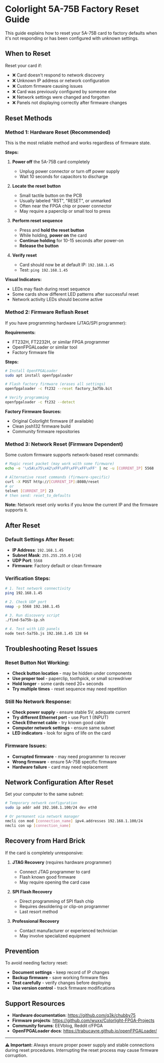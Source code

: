 # Colorlight 5A-75B Factory Reset Guide

This guide explains how to reset your 5A-75B card to factory defaults when it's not responding or has been configured with unknown settings.

## When to Reset

Reset your card if:
- ❌ Card doesn't respond to network discovery
- ❌ Unknown IP address or network configuration
- ❌ Custom firmware causing issues
- ❌ Card was previously configured by someone else
- ❌ Network settings were changed and forgotten
- ❌ Panels not displaying correctly after firmware changes

## Reset Methods

### Method 1: Hardware Reset (Recommended)

This is the most reliable method and works regardless of firmware state.

**Steps:**
1. **Power off** the 5A-75B card completely
   - Unplug power connector or turn off power supply
   - Wait 10 seconds for capacitors to discharge

2. **Locate the reset button**
   - Small tactile button on the PCB
   - Usually labeled "RST", "RESET", or unmarked
   - Often near the FPGA chip or power connector
   - May require a paperclip or small tool to press

3. **Perform reset sequence**
   - Press and **hold the reset button**
   - While holding, **power on** the card
   - **Continue holding** for 10-15 seconds after power-on
   - **Release the button**

4. **Verify reset**
   - Card should now be at default IP: `192.168.1.45`
   - Test: `ping 192.168.1.45`

**Visual Indicators:**
- LEDs may flash during reset sequence
- Some cards show different LED patterns after successful reset
- Network activity LEDs should become active

### Method 2: Firmware Reflash Reset

If you have programming hardware (JTAG/SPI programmer):

**Requirements:**
- FT232H, FT2232H, or similar FPGA programmer
- OpenFPGALoader or similar tool
- Factory firmware file

**Steps:**
```bash
# Install OpenFPGALoader
sudo apt install openfpgaloader

# Flash factory firmware (erases all settings)
openfpgaloader -c ft232 --reset factory_5a75b.bit

# Verify programming
openfpgaloader -c ft232 --detect
```

**Factory Firmware Sources:**
- Original Colorlight firmware (if available)
- Clean josh132 firmware build
- Community firmware repositories

### Method 3: Network Reset (Firmware Dependent)

Some custom firmware supports network-based reset commands:

```bash
# Magic reset packet (may work with some firmware)
echo -e '\x5A\x75\x42\xFF\xFF\xFF\xFF\xFF' | nc -u [CURRENT_IP] 5568

# Alternative reset commands (firmware-specific)
curl -X POST http://[CURRENT_IP]:8080/reset
# or
telnet [CURRENT_IP] 23
# then send: reset_to_defaults
```

**Note:** Network reset only works if you know the current IP and the firmware supports it.

## After Reset

### Default Settings After Reset:
- **IP Address**: `192.168.1.45`
- **Subnet Mask**: `255.255.255.0` (`/24`)
- **UDP Port**: `5568`
- **Firmware**: Factory default or clean firmware

### Verification Steps:
```bash
# 1. Test network connectivity
ping 192.168.1.45

# 2. Check UDP port
nmap -p 5568 192.168.1.45

# 3. Run discovery script
./find-5a75b-ip.sh

# 4. Test with LED panels
node test-5a75b.js 192.168.1.45 128 64
```

## Troubleshooting Reset Issues

### Reset Button Not Working:
- **Check button location** - may be hidden under components
- **Use proper tool** - paperclip, toothpick, or small screwdriver
- **Hold longer** - some cards need 20+ seconds
- **Try multiple times** - reset sequence may need repetition

### Still No Network Response:
- **Check power supply** - ensure stable 5V, adequate current
- **Try different Ethernet port** - use Port 1 (INPUT)
- **Check Ethernet cable** - try known good cable
- **Computer network settings** - ensure same subnet
- **LED indicators** - look for signs of life on the card

### Firmware Issues:
- **Corrupted firmware** - may need programmer to recover
- **Wrong firmware** - ensure 5A-75B specific firmware
- **Hardware failure** - card may need replacement

## Network Configuration After Reset

Set your computer to the same subnet:
```bash
# Temporary network configuration
sudo ip addr add 192.168.1.100/24 dev eth0

# Or permanent via network manager
nmcli con mod [connection_name] ipv4.addresses 192.168.1.100/24
nmcli con up [connection_name]
```

## Recovery from Hard Brick

If the card is completely unresponsive:

1. **JTAG Recovery** (requires hardware programmer)
   - Connect JTAG programmer to card
   - Flash known good firmware
   - May require opening the card case

2. **SPI Flash Recovery**
   - Direct programming of SPI flash chip
   - Requires desoldering or clip-on programmer
   - Last resort method

3. **Professional Recovery**
   - Contact manufacturer or experienced technician
   - May involve specialized equipment

## Prevention

To avoid needing factory reset:
- **Document settings** - keep record of IP changes
- **Backup firmware** - save working firmware files
- **Test carefully** - verify changes before deploying
- **Use version control** - track firmware modifications

## Support Resources

- **Hardware documentation**: https://github.com/q3k/chubby75
- **Firmware projects**: https://github.com/wuxx/Colorlight-FPGA-Projects
- **Community forums**: EEVblog, Reddit r/FPGA
- **OpenFPGALoader docs**: https://trabucayre.github.io/openFPGALoader/

---

**⚠️ Important:** Always ensure proper power supply and stable connections during reset procedures. Interrupting the reset process may cause firmware corruption.
